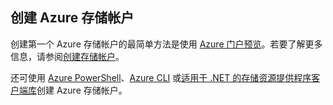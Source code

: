 ## 创建 Azure 存储帐户
创建第一个 Azure 存储帐户的最简单方法是使用 [Azure 门户预览](https://portal.azure.cn)。若要了解更多信息，请参阅[创建存储帐户](../articles/storage/storage-create-storage-account.md#create-a-storage-account)。

还可使用 [Azure PowerShell](../articles/storage/storage-powershell-guide-full.md)、[Azure CLI](../articles/storage/storage-azure-cli.md) 或[适用于 .NET 的存储资源提供程序客户端库](https://msdn.microsoft.com/zh-cn/library/azure/mt131037.aspx)创建 Azure 存储帐户。

<!---HONumber=Mooncake_1226_2016-->